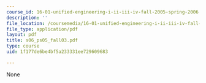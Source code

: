 ```yaml
---
course_id: 16-01-unified-engineering-i-ii-iii-iv-fall-2005-spring-2006
description: ''
file_location: /coursemedia/16-01-unified-engineering-i-ii-iii-iv-fall-2005-spring-2006/1f177de6be4bf5a233331ee729609683_s06_ps05_fall03.pdf
file_type: application/pdf
layout: pdf
title: s06_ps05_fall03.pdf
type: course
uid: 1f177de6be4bf5a233331ee729609683

---
```

None